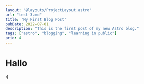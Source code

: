 ```yaml
---
layout: "@layouts/ProjectLayout.astro"
url: "test-3.md"
title: 'My First Blog Post'
pubDate: 2022-07-01
description: "This is the first post of my new Astro blog."
tags: ["astro", "blogging", "learning in public"]
prio: 4
---
```


# Hallo
4
